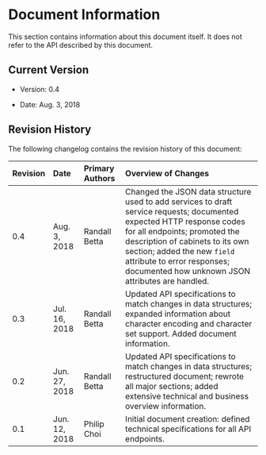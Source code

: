 # Document Information

This section contains information about this document itself.
It does not refer to the API described by this document.

## Current Version

  * Version: 0.4
  
  * Date: Aug. 3, 2018

## Revision History

The following changelog contains the revision history of this document:

| Revision | Date | Primary Authors | Overview of Changes |
| :--- | :--- | :--- | :--- |
| 0.4 | Aug. 3, 2018 | Randall Betta | Changed the JSON data structure used to add services to draft service requests; documented expected HTTP response codes for all endpoints; promoted the description of cabinets to its own section; added the new `field` attribute to error responses; documented how unknown JSON attributes are handled. |
| 0.3 | Jul. 16, 2018 | Randall Betta | Updated API specifications to match changes in data structures; expanded information about character encoding and character set support. Added document information. |
| 0.2 | Jun. 27, 2018 | Randall Betta | Updated API specifications to match changes in data structures; restructured document; rewrote all major sections; added extensive technical and business overview information. |
| 0.1 | Jun. 12, 2018 | Philip Choi | Initial document creation: defined technical specifications for all API endpoints. |
